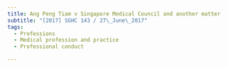 ```yaml
---
title: Ang Peng Tiam v Singapore Medical Council and another matter 
subtitle: "[2017] SGHC 143 / 27\_June\_2017"
tags:
  - Professions
  - Medical profession and practice
  - Professional conduct

---
```


